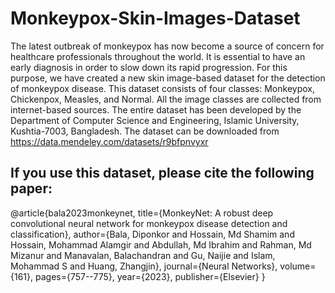 # Monkeypox-Skin-Images-Dataset
The latest outbreak of monkeypox has now become a source of concern for healthcare professionals throughout the world. It is essential to have an early diagnosis in order to slow down its rapid progression. For this purpose, we have created a new skin image-based dataset for the detection of monkeypox disease. This dataset consists of four classes: Monkeypox, Chickenpox, Measles, and Normal. All the image classes are collected from internet-based sources. The entire dataset has been developed by the Department of Computer Science and Engineering, Islamic University, Kushtia-7003, Bangladesh. The dataset can be downloaded from https://data.mendeley.com/datasets/r9bfpnvyxr


## If you use this dataset, please cite the following paper:

@article{bala2023monkeynet,
  title={MonkeyNet: A robust deep convolutional neural network for monkeypox disease detection and classification},
  author={Bala, Diponkor and Hossain, Md Shamim and Hossain, Mohammad Alamgir and Abdullah, Md Ibrahim and Rahman, Md Mizanur and Manavalan, Balachandran and Gu, Naijie and Islam, Mohammad S and Huang, Zhangjin},
  journal={Neural Networks},
  volume={161},
  pages={757--775},
  year={2023},
  publisher={Elsevier}
}

